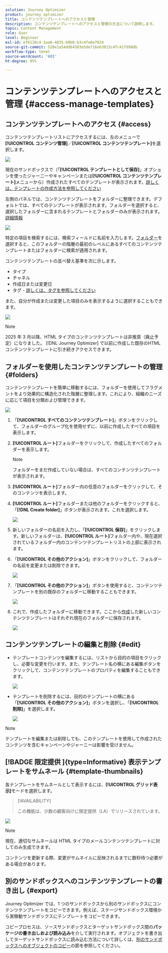 ```yaml
---
solution: Journey Optimizer
product: journey optimizer
title: コンテンツテンプレートへのアクセスと管理
description: コンテンツテンプレートへのアクセスと管理の方法について説明します。
topic: Content Management
role: User
level: Beginner
exl-id: ef6110c4-1aa6-4835-b0b0-b3c4fe0e7024
source-git-commit: 528e1a54dd64503e5de716e63013c4fc41fd98db
workflow-type: tm+mt
source-wordcount: '603'
ht-degree: 95%

---
```


# コンテンツテンプレートへのアクセスと管理 {#access-manage-templates}

## コンテンツテンプレートへのアクセス {#access}

コンテンツテンプレートリストにアクセスするには、左のメニューで&#x200B;**[!UICONTROL コンテンツ管理]**／**[!UICONTROL コンテンツテンプレート]**&#x200B;を選択します。

![](assets/content-template-list.png)

現在のサンドボックスで（「**[!UICONTROL テンプレートとして保存]**」オプションを使ったジャーニーやキャンペーンまたは&#x200B;**[!UICONTROL コンテンツテンプレート]**&#x200B;メニューから）作成されたすべてのテンプレートが表示されます。[詳しくは、テンプレートの作成方法を参照してください](#create-content-templates)

左側のパネルでは、コンテンツテンプレートをフォルダーに整理できます。デフォルトでは、すべてのテンプレートが表示されます。フォルダーを選択すると、選択したフォルダーに含まれるテンプレートとフォルダーのみが表示されます。[詳細情報](#folders)

![](assets/content-template-list-folders.png)

特定の項目を検索するには、検索フィールドに名前を入力します。[フォルダー](#folders)を選択すると、このフォルダーの階層の最初のレベルにあるすべてのコンテンツテンプレートまたはフォルダーに検索が適用されます<!--(not nested items)-->。

コンテンツテンプレートの並べ替え基準を次に示します。
* タイプ
* チャネル
* 作成日または変更日
* タグ - [詳しくは、タグを参照してください](../start/search-filter-categorize.md#tags)

また、自分が作成または変更した項目のみを表示するように選択することもできます。

![](assets/content-template-list-filters.png)

>[!NOTE]
>
>2025 年 3 月以降、HTML タイプのコンテンツテンプレートは非推奨（廃止予定）になりました。 [!DNL Journey Optimizer] で以前に作成した既存のHTML コンテンツテンプレートに引き続きアクセスできます。

## フォルダーを使用したコンテンツテンプレートの管理 {#folders}

コンテンツテンプレートを簡単に移動するには、フォルダーを使用してフラグメントをより効果的に構造化された階層に整理します。これにより、組織のニーズに応じて項目を分類および管理できます。

![](assets/content-template-folders.png)

1. 「**[!UICONTROL すべてのコンテンツテンプレート]**」ボタンをクリックして、フォルダーのグループ化を使用せずに、以前に作成したすべての項目を表示します。

1. **[!UICONTROL ルート]**&#x200B;フォルダーをクリックして、作成したすべてのフォルダーを表示します。

   >[!NOTE]
   >
   >フォルダーをまだ作成していない場合は、すべてのコンテンツテンプレートが表示されます。

1. **[!UICONTROL ルート]**&#x200B;フォルダー内の任意のフォルダーをクリックして、そのコンテンツを表示します。

1. **[!UICONTROL ルート]**&#x200B;フォルダーまたは他のフォルダーをクリックすると、「**[!DNL Create folder]**」ボタンが表示されます。これを選択します。

   ![](assets/content-template-create-folder.png)

1. 新しいフォルダーの名前を入力し、「**[!UICONTROL 保存]**」をクリックします。新しいフォルダーは、**[!UICONTROL ルート]**&#x200B;フォルダー内や、現在選択されているフォルダー内のコンテンツテンプレートリストの上部に表示されます。

1. 「**[!UICONTROL その他のアクション]**」ボタンをクリックして、フォルダーの名前を変更または削除できます。

   ![](assets/content-template-folder-more-actions.png)

1. 「**[!UICONTROL その他のアクション]**」ボタンを使用すると、コンテンツテンプレートを別の既存のフォルダーに移動することもできます。

   ![](assets/content-template-folder-moved.png)

1. これで、作成したフォルダーに移動できます。ここから[作成](create-content-templates.md)した新しいコンテンツテンプレートはそれぞれ現在のフォルダーに保存されます。

   ![](assets/content-template-folder-create.png)

## コンテンツテンプレートの編集と削除 {#edit}

* テンプレートコンテンツを編集するには、リストから目的の項目をクリックし、必要な変更を行います。また、テンプレート名の横にある編集ボタンをクリックして、コンテンツテンプレートのプロパティを編集することもできます。

  ![](assets/content-template-edit.png)

* テンプレートを削除するには、目的のテンプレートの横にある「**[!UICONTROL その他のアクション]**」ボタンを選択し、「**[!UICONTROL 削除]**」を選択します。

  ![](assets/content-template-list-delete.png)

>[!NOTE]
>
>テンプレートを編集または削除しても、このテンプレートを使用して作成されたコンテンツを含むキャンペーンやジャーニーは影響を受けません。

## [!BADGE  限定提供 ]{type=Informative} 表示テンプレートをサムネール {#template-thumbnails}

各テンプレートをサムネールとして表示するには、**[!UICONTROL グリッド表示]**&#x200B;モードを選択します。

>[!AVAILABILITY]
>
>この機能は、少数の顧客向けに限定提供（LA）でリリースされています。

![](assets/content-template-grid-view.png)

>[!NOTE]
>
>現在、適切なサムネールは HTML タイプのメールコンテンツテンプレートに対してのみ生成できます。

コンテンツを更新する際、変更がサムネイルに反映されるまでに数秒待つ必要がある場合があります。

## 別のサンドボックスへのコンテンツテンプレートの書き出し {#export}

Journey Optimizer では、1 つのサンドボックスから別のサンドボックスにコンテンツテンプレートをコピーできます。例えば、ステージサンドボックス環境から実稼動サンドボックスにテンプレートをコピーできます。

コピープロセスは、ソースサンドボックスとターゲットサンドボックス間の&#x200B;**パッケージの書き出しおよび読み込み**&#x200B;を介して実行されます。オブジェクトを書き出してターゲットサンドボックスに読み込む方法について詳しくは、[別のサンドボックスへのオブジェクトのコピー](../configuration/copy-objects-to-sandbox.md)の節を参照してください。
